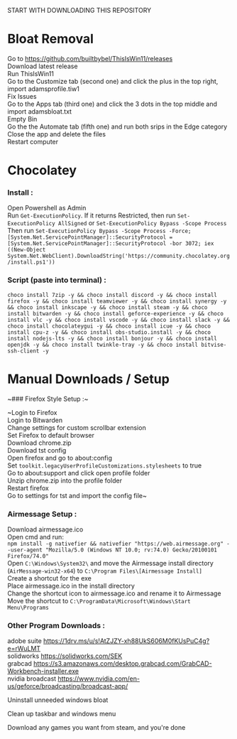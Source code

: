START WITH DOWNLOADING THIS REPOSITORY

# Bloat Removal

Go to https://github.com/builtbybel/ThisIsWin11/releases  
Download latest release  
Run ThisIsWin11  
Go to the Customize tab (second one) and click the plus in the top right, import adamsprofile.tiw1  
Fix Issues  
Go to the Apps tab (third one) and click the 3 dots in the top middle and import adamsbloat.txt  
Empty Bin  
Go the the Automate tab (fifth one) and run both srips in the Edge category  
Close the app and delete the files  
Restart computer  

# Chocolatey

### Install :

Open Powershell as Admin  
Run `Get-ExecutionPolicy`. If it returns Restricted, then run `Set-ExecutionPolicy AllSigned` or `Set-ExecutionPolicy Bypass -Scope Process`  
Then run `Set-ExecutionPolicy Bypass -Scope Process -Force; [System.Net.ServicePointManager]::SecurityProtocol = [System.Net.ServicePointManager]::SecurityProtocol -bor 3072; iex ((New-Object System.Net.WebClient).DownloadString('https://community.chocolatey.org/install.ps1'))`  


### Script (paste into terminal) :

`
choco install 7zip -y && choco install discord -y && choco install firefox -y && choco install teamviewer -y && choco install synergy -y && choco install inkscape -y && choco install steam -y && choco install bitwarden -y && choco install geforce-experience -y && choco install vlc -y && choco install vscode -y && choco install slack -y && choco install chocolateygui -y && choco install icue -y && choco install cpu-z -y && choco install obs-studio.install -y && choco install nodejs-lts -y && choco install bonjour -y && choco install openjdk -y && choco install twinkle-tray -y && choco install bitvise-ssh-client -y
`


# Manual Downloads / Setup

~### Firefox Style Setup :~

~Login to Firefox  
Login to Bitwarden  
Change settings for custom scrollbar extension  
Set Firefox to default browser  
Download chrome.zip  
Download tst config  
Open firefox and go to about:config  
Set `toolkit.legacyUserProfileCustomizations.stylesheets` to true  
Go to about:support and click open profile folder  
Unzip chrome.zip into the profile folder  
Restart firefox  
Go to settings for tst and import the config file~  

### Airmessage Setup :

Download airmessage.ico  
Open cmd and run:  
`
npm install -g nativefier && nativefier "https://web.airmessage.org" --user-agent "Mozilla/5.0 (Windows NT 10.0; rv:74.0) Gecko/20100101 Firefox/74.0"
`  
Open `C:\Windows\System32\` and move the Airmessage install directory (`AirMessage-win32-x64`) to `C:\Program Files\[Airmessage Install]`  
Create a shortcut for the exe  
Place airmessage.ico in the install directory  
Change the shortcut icon to airmessage.ico and rename it to Airmessage  
Move the shortcut to `C:\ProgramData\Microsoft\Windows\Start Menu\Programs`  


### Other Program Downloads :

adobe suite 	https://1drv.ms/u/s!AtZJZY-xh88UkS606M0fKUsPuC4g?e=rWuLMT  
solidworks	  https://solidworks.com/SEK  
grabcad	    	https://s3.amazonaws.com/desktop.grabcad.com/GrabCAD-Workbench-installer.exe  
nvidia broadcast    https://www.nvidia.com/en-us/geforce/broadcasting/broadcast-app/  

Uninstall unneeded windows bloat  

Clean up taskbar and windows menu  

Download any games you want from steam, and you're done  
